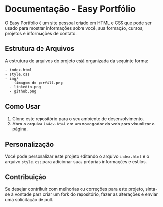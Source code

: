 # Documentação - Easy Portfólio

O Easy Portfólio é um site pessoal criado em HTML e CSS que pode ser usado para mostrar informações sobre você, sua formação, cursos, projetos e informações de contato.

## Estrutura de Arquivos

A estrutura de arquivos do projeto está organizada da seguinte forma:

```
- index.html
- style.css
- img/
  - (imagem de perfil).png
  - linkedin.png
  - github.png
```

## Como Usar

1. Clone este repositório para o seu ambiente de desenvolvimento.
2. Abra o arquivo `index.html` em um navegador da web para visualizar a página.

## Personalização

Você pode personalizar este projeto editando o arquivo `index.html` e o arquivo `style.css` para adicionar suas próprias informações e estilos.

## Contribuição

Se desejar contribuir com melhorias ou correções para este projeto, sinta-se à vontade para criar um fork do repositório, fazer as alterações e enviar uma solicitação de pull.
